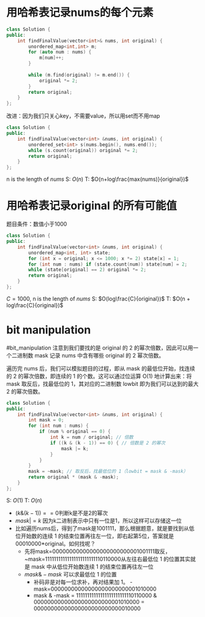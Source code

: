 # 用哈希表记录nums的每个元素
```cpp
class Solution {
public:
    int findFinalValue(vector<int>& nums, int original) {
        unordered_map<int,int> m;
        for (auto num : nums) {
            m[num]++;
        }
        
        while (m.find(original) != m.end()) {
            original *= 2;
        }
        return original;
    }
};
```
改进：因为我们只关心key，不需要value，所以用set而不用map
```cpp
class Solution {
public:
    int findFinalValue(vector<int> &nums, int original) {
        unordered_set<int> s(nums.begin(), nums.end());
        while (s.count(original)) original *= 2;
        return original;
    }
};
```
n is the length of *nums*
S: $O(n)$
T: $O(n+log\frac{max(nums)}{original})$

# 用哈希表记录original 的所有可能值
题目条件：数值小于1000
```cpp
class Solution {
public:
    int findFinalValue(vector<int> &nums, int original) {
        unordered_map<int, int> state;
        for (int x = original; x <= 1000; x *= 2) state[x] = 1;
        for (int num : nums) if (state.count(num)) state[num] = 2;
        while (state[original] == 2) original *= 2;
        return original;
    }
};
```
$C=1000$, n is the length of *nums*
S: $O(log\frac{C}{original})$ 
T: $O(n + log\frac{C}{original})$

# bit manipulation
#bit_manipulation
注意到我们要找的是 original 的 2 的幂次倍数，因此可以用一个二进制数 mask 记录 nums 中含有哪些 original 的 2 幂次倍数。

遍历完 nums 后，我们可以模拟题目的过程，即从 mask 的最低位开始，找连续的 2 的幂次倍数，即连续的 1 的个数。这可以通过位运算 O(1) 地计算出来：将 mask 取反后，找最低位的 1，其对应的二进制数 lowbit 即为我们可以达到的最大 2 的幂次倍数。

```cpp
class Solution {
public:
    int findFinalValue(vector<int> &nums, int original) {
        int mask = 0;
        for (int num : nums) {
            if (num % original == 0) {
                int k = num / original; // 倍数
                if ((k & (k - 1)) == 0) { // 倍数是 2 的幂次
                    mask |= k;
                }
            }
        }
        mask = ~mask; // 取反后，找最低位的 1（lowbit = mask & -mask）
        return original * (mask & -mask);
    }
};
```
S: $O(1)$
T: $O(n)$

- $(k \& (k - 1)) == 0$判断k是不是2的幂次
- $mask |= k$ 因为k二进制表示中只有一位是1，所以这样可以存储这一位
- 比如遍历nums后，得到了mask是1001111，那么根据题意，就是要找到从低位开始数的连续 1 的结束位置再往左一位，即右起第5位，答案就是00010000\*original。如何找呢？
	- 先将mask=00000000000000000000000001001111取反，~mask=11111111111111111111111110110000从左往右最低位 1 的位置其实就是 mask 中从低位开始数连续 1 的结束位置再往左一位
	- $mask \& -mask$ 可以求最低位 1 的位置
		- 补码非是对每一位求补，再对结果加 1。 -mask=00000000000000000000000001010000
		- mask & -mask = 11111111111111111111111110110000 & 		       			    00000000000000000000000001010000 = 00000000000000000000000000010000